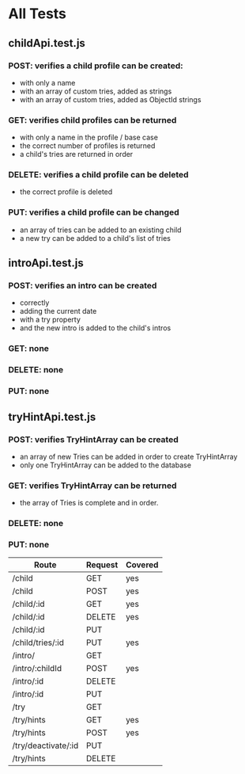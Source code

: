 # All Tests

## childApi.test.js

### POST: verifies a child profile can be created:
  * with only a name
  * with an array of custom tries, added as strings
  * with an array of custom tries, added as ObjectId strings

### GET: verifies child profiles can be returned
  * with only a name in the profile / base case
  * the correct number of profiles is returned
  * a child's tries are returned in order
  
### DELETE: verifies a child profile can be deleted
  * the correct profile is deleted

### PUT: verifies a child profile can be changed
  * an array of tries can be added to an existing child
  * a new try can be added to a child's list of tries

## introApi.test.js

### POST: verifies an intro can be created
  * correctly
  * adding the current date
  * with a try property
  * and the new intro is added to the child's intros

### GET: none

### DELETE: none

### PUT: none

## tryHintApi.test.js

### POST: verifies TryHintArray can be created
  * an array of new Tries can be added in order to create TryHintArray
  * only one TryHintArray can be added to the database

### GET: verifies TryHintArray can be returned
  * the array of Tries is complete and in order.

### DELETE: none

### PUT: none


| Route | Request | Covered |
| ----- | ------ | ----------- |
| /child | GET |  yes  |
| /child | POST | yes |
| /child/:id | GET | yes |
| /child/:id | DELETE | yes |
| /child/:id | PUT |  |
| /child/tries/:id | PUT | yes |
| /intro/ | GET | |
| /intro/:childId | POST | yes |
| /intro/:id | DELETE | |
| /intro/:id | PUT | |
| /try | GET | |
| /try/hints | GET | yes |
| /try/hints | POST | yes |
| /try/deactivate/:id | PUT | |
| /try/hints | DELETE | | 